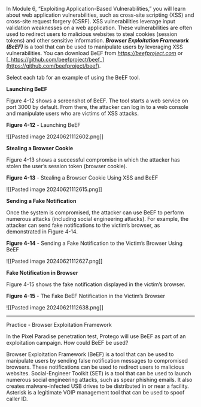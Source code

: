 In Module 6, “Exploiting Application-Based Vulnerabilities,” you will learn about web application vulnerabilities, such as cross-site scripting (XSS) and cross-site request forgery (CSRF). XSS vulnerabilities leverage input validation weaknesses on a web application. These vulnerabilities are often used to redirect users to malicious websites to steal cookies (session tokens) and other sensitive information. **_Browser Exploitation Framework (BeEF)_** is a tool that can be used to manipulate users by leveraging XSS vulnerabilities. You can download BeEF from [_https://beefproject.com_](https://beefproject.com) or [_https://github.com/beefproject/beef_](https://github.com/beefproject/beef).

Select each tab for an example of using the BeEF tool.

**Launching BeEF**

Figure 4-12 shows a screenshot of BeEF. The tool starts a web service on port 3000 by default. From there, the attacker can log in to a web console and manipulate users who are victims of XSS attacks.  
  
**Figure 4-12** - Launching BeEF

![[Pasted image 20240621112602.png]]

**Stealing a Browser Cookie**

Figure 4-13 shows a successful compromise in which the attacker has stolen the user’s session token (browser cookie).  
  
**Figure 4-13** - Stealing a Browser Cookie Using XSS and BeEF

![[Pasted image 20240621112615.png]]

**Sending a Fake Notification**

Once the system is compromised, the attacker can use BeEF to perform numerous attacks (including social engineering attacks). For example, the attacker can send fake notifications to the victim’s browser, as demonstrated in Figure 4-14.  
  
**Figure 4-14** - Sending a Fake Notification to the Victim’s Browser Using BeEF

![[Pasted image 20240621112627.png]]

**Fake Notification in Browser**

Figure 4-15 shows the fake notification displayed in the victim’s browser.  
  
**Figure 4-15** - The Fake BeEF Notification in the Victim’s Browser

![[Pasted image 20240621112638.png]]

---

Practice - Browser Exploitation Framework

In the Pixel Paradise penetration test, Protego will use BeEF as part of an exploitation campaign. How could BeEF be used?

Browser Exploitation Framework (BeEF) is a tool that can be used to manipulate users by sending false notification messages to compromised browsers. These notifications can be used to redirect users to malicious websites. Social-Engineer Toolkit (SET) is a tool that can be used to launch numerous social engineering attacks, such as spear phishing emails. It also creates malware-infected USB drives to be distributed in or near a facility. Asterisk is a legitimate VOIP management tool that can be used to spoof caller ID.

